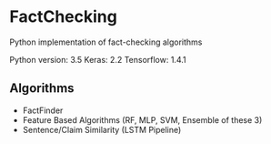 # FactChecking

Python implementation of fact-checking algorithms

Python version: 3.5
Keras: 2.2
Tensorflow: 1.4.1

## Algorithms

* FactFinder
* Feature Based Algorithms (RF, MLP, SVM, Ensemble of these 3)
* Sentence/Claim Similarity (LSTM Pipeline)
